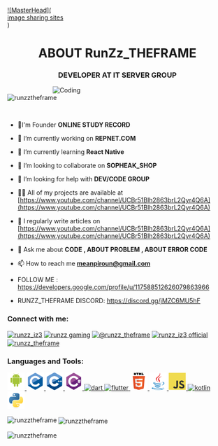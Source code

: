 [![MasterHead](<a href="https://1.bp.blogspot.com/-7A4WynwLsMw/XbBpCXG8fHI/AAAAAAAAMt4/uOa1bpLskYgrwGbllhSu2SDj_Mig8SXJQCLcBGAsYHQ/s1600/2000_600px.gif" alt="runzz7-0" border="0"></a><br /><a target='_blank' href='https://imgbb.com/'>image sharing sites</a><br />)](https://rishavchanda.io)
<h1 align="center">ABOUT RunZz_THEFRAME</h1>
<h3 align="center">DEVELOPER AT IT SERVER GROUP</h3>
<img align="right" alt="Coding" width="400" src="[https://c.tenor.com/-UygBh3nnfEAAAAC/coding.gif](https://ibb.co/pKZYMXz)">

<p align="left"> <img src="https://komarev.com/ghpvc/?username=runzztheframe&label=Profile%20views&color=0e75b6&style=flat" alt="runzztheframe" /> </p>

<p align="left"> <a href="https://twitter.com/" target="blank"><img src="https://img.shields.io/twitter/follow/?logo=twitter&style=for-the-badge" alt="" /></a> </p>

- 🎵I'm Founder **ONLINE STUDY RECORD**

- 🔭 I’m currently working on **REPNET.COM**

- 🌱 I’m currently learning **React Native**

- 👯 I’m looking to collaborate on **SOPHEAK_SHOP**

- 🤝 I’m looking for help with **DEV/CODE GROUP**

- 👨‍💻 All of my projects are available at [https://www.youtube.com/channel/UCBr51Blh2863brL2Qyr4Q6A](https://www.youtube.com/channel/UCBr51Blh2863brL2Qyr4Q6A)

- 📝 I regularly write articles on [https://www.youtube.com/channel/UCBr51Blh2863brL2Qyr4Q6A](https://www.youtube.com/channel/UCBr51Blh2863brL2Qyr4Q6A)

- 💬 Ask me about **CODE , ABOUT PROBLEM , ABOUT ERROR CODE**

- 📫 How to reach me **meanpiroun@gmail.com**

- FOLLOW ME : https://developers.google.com/profile/u/117588512626079863966

- RUNZZ_THEFRAME DISCORD: https://discord.gg/jMZC6MU5hF


<h3 align="left">Connect with me:</h3>
<p align="left">
<a href="https://dev.to/runzztheframe" target="blank"><img align="center" src="https://raw.githubusercontent.com/rahuldkjain/github-profile-readme-generator/master/src/images/icons/Social/devto.svg" alt="runzz_iz3" height="30" width="40" /></a>
<a href="https://web.facebook.com/mrrrun.faderline.7" target="blank"><img align="center" src="https://raw.githubusercontent.com/rahuldkjain/github-profile-readme-generator/master/src/images/icons/Social/facebook.svg" alt="runzz gaming" height="30" width="40" /></a>
<a href="https://www.instagram.com/runzz_theframe/?hl=en" target="blank"><img align="center" src="https://raw.githubusercontent.com/rahuldkjain/github-profile-readme-generator/master/src/images/icons/Social/instagram.svg" alt="@runzz_theframe" height="30" width="40" /></a>
<a href="https://www.youtube.com/channel/UCBr51Blh2863brL2Qyr4Q6Al" target="blank"><img align="center" src="https://raw.githubusercontent.com/rahuldkjain/github-profile-readme-generator/master/src/images/icons/Social/youtube.svg" alt="runzz_iz3 official" height="30" width="40" /></a>
<a href="https://discord.gg/jMZC6MU5hF" target="blank"><img align="center" src="https://raw.githubusercontent.com/rahuldkjain/github-profile-readme-generator/master/src/images/icons/Social/discord.svg" alt="runzz_theframe" height="30" width="40" /></a>
</p>

<h3 align="left">Languages and Tools:</h3>
<p align="left"> <a href="https://developer.android.com" target="_blank" rel="noreferrer"> <img src="https://raw.githubusercontent.com/devicons/devicon/master/icons/android/android-original-wordmark.svg" alt="android" width="40" height="40"/> </a> <a href="https://www.cprogramming.com/" target="_blank" rel="noreferrer"> <img src="https://raw.githubusercontent.com/devicons/devicon/master/icons/c/c-original.svg" alt="c" width="40" height="40"/> </a> <a href="https://www.w3schools.com/cpp/" target="_blank" rel="noreferrer"> <img src="https://raw.githubusercontent.com/devicons/devicon/master/icons/cplusplus/cplusplus-original.svg" alt="cplusplus" width="40" height="40"/> </a> <a href="https://www.w3schools.com/cs/" target="_blank" rel="noreferrer"> <img src="https://raw.githubusercontent.com/devicons/devicon/master/icons/csharp/csharp-original.svg" alt="csharp" width="40" height="40"/> </a> <a href="https://dart.dev" target="_blank" rel="noreferrer"> <img src="https://www.vectorlogo.zone/logos/dartlang/dartlang-icon.svg" alt="dart" width="40" height="40"/> </a> <a href="https://flutter.dev" target="_blank" rel="noreferrer"> <img src="https://www.vectorlogo.zone/logos/flutterio/flutterio-icon.svg" alt="flutter" width="40" height="40"/> </a> <a href="https://www.w3.org/html/" target="_blank" rel="noreferrer"> <img src="https://raw.githubusercontent.com/devicons/devicon/master/icons/html5/html5-original-wordmark.svg" alt="html5" width="40" height="40"/> </a> <a href="https://www.java.com" target="_blank" rel="noreferrer"> <img src="https://raw.githubusercontent.com/devicons/devicon/master/icons/java/java-original.svg" alt="java" width="40" height="40"/> </a> <a href="https://developer.mozilla.org/en-US/docs/Web/JavaScript" target="_blank" rel="noreferrer"> <img src="https://raw.githubusercontent.com/devicons/devicon/master/icons/javascript/javascript-original.svg" alt="javascript" width="40" height="40"/> </a> <a href="https://kotlinlang.org" target="_blank" rel="noreferrer"> <img src="https://www.vectorlogo.zone/logos/kotlinlang/kotlinlang-icon.svg" alt="kotlin" width="40" height="40"/> </a> <a href="https://www.python.org" target="_blank" rel="noreferrer"> <img src="https://raw.githubusercontent.com/devicons/devicon/master/icons/python/python-original.svg" alt="python" width="40" height="40"/> </a> </p>

<p><img align="left" src="https://github-readme-stats.vercel.app/api/top-langs?username=runzztheframe&show_icons=true&locale=en&layout=compact" alt="runzztheframe" /></p>

<p>&nbsp;<img align="center" src="https://github-readme-stats.vercel.app/api?username=runzztheframe&show_icons=true&locale=en" alt="runzztheframe" /></p>

<p><img align="center" src="https://github-readme-streak-stats.herokuapp.com/?user=runzztheframe&" alt="runzztheframe" /></p>


